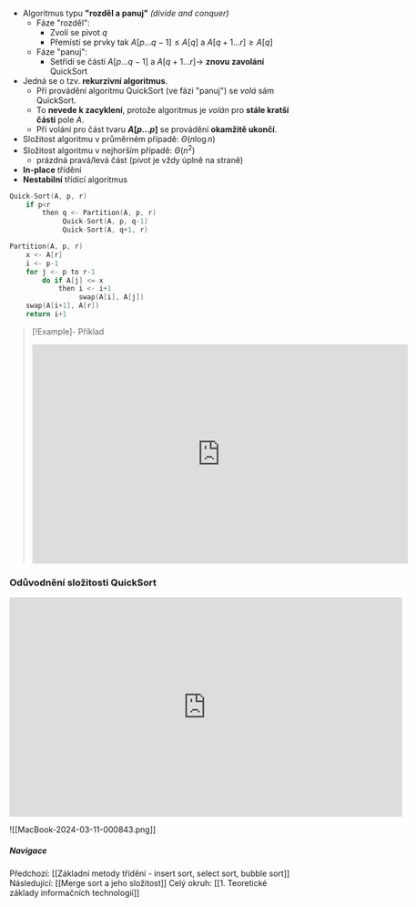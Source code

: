 - Algoritmus typu **"rozděl a panuj"** *(divide and conquer)*
	- Fáze "rozděl":
		- Zvolí se pivot $q$
		- Přemístí se prvky tak $A[p ... q - 1] \leq A[q]$ a $A[q + 1 ... r] \geq A[q]$
	- Fáze "panuj":
		- Setřídí se části $A[p ... q - 1]$ a $A[q + 1 ... r] \rightarrow$ **znovu zavolání** QuickSort
- Jedná se o tzv. **rekurzivní algoritmus**.
	- Při provádění algoritmu QuickSort (ve fázi "panuj") se *volá* sám QuickSort. 
	- To **nevede k zacyklení**, protože algoritmus je *volán* pro **stále kratší části** pole $A$. 
	- Při volání pro část tvaru **$A[p ... p]$** se provádění **okamžitě ukončí**. 
- Složitost algoritmu v průměrném případě: $\Theta (n \log n)$
- Složitost algoritmu v nejhorším případě: $\Theta (n^{2})$ 
	- prázdná pravá/levá část (pivot je vždy úplně na straně)
- **In-place** třídění
- **Nestabilní** třídící algoritmus
```C
Quick-Sort(A, p, r)
	if p<r
		then q <- Partition(A, p, r)
		     Quick-Sort(A, p, q-1)
		     Quick-Sort(A, q+1, r)
```
```C
Partition(A, p, r)
	x <- A[r]
	i <- p-1
	for j <- p to r-1
		do if A[j] <= x
			then i <- i+1
			     swap(A[i], A[j])
	swap(A[i+1], A[r])
	return i+1
```

>[!Example]- Příklad
><iframe width="660" height="385" src="https://www.youtube.com/embed/Hoixgm4-P4M?si=PSKtmEU9xNb69cmH" title="YouTube video player" frameborder="0" allow="accelerometer; autoplay; clipboard-write; encrypted-media; gyroscope; picture-in-picture; web-share" referrerpolicy="strict-origin-when-cross-origin" allowfullscreen></iframe>



### Odůvodnění složitosti QuickSort
<iframe width="690" height="385" src="https://www.youtube.com/embed/YQhfIoK8UDY?si=xfXlqXghJhufKSkE" title="YouTube video player" frameborder="0" allow="accelerometer; autoplay; clipboard-write; encrypted-media; gyroscope; picture-in-picture; web-share" referrerpolicy="strict-origin-when-cross-origin" allowfullscreen></iframe>

![[MacBook-2024-03-11-000843.png]]

##### Navigace
Předchozí:  [[Základní metody třídění - insert sort, select sort, bubble sort]]
Následující: [[Merge sort a jeho složitost]]
Celý okruh: [[1. Teoretické základy informačních technologií]]
